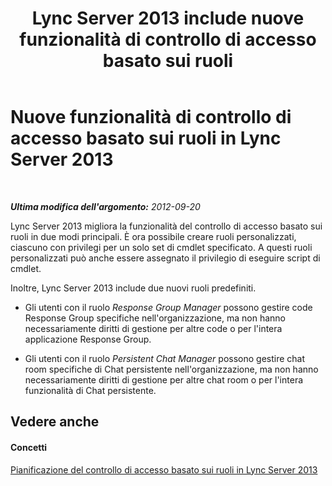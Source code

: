 ﻿---
title: Lync Server 2013 include nuove funzionalità di controllo di accesso basato sui ruoli
TOCTitle: Nuove funzionalità di controllo di accesso basato sui ruoli
ms:assetid: 22b4ac42-f234-4b86-bb0c-f20d476205fa
ms:mtpsurl: https://technet.microsoft.com/it-it/library/Gg398297(v=OCS.15)
ms:contentKeyID: 49299928
ms.date: 08/24/2015
mtps_version: v=OCS.15
ms.translationtype: HT
---

# Nuove funzionalità di controllo di accesso basato sui ruoli in Lync Server 2013

 

_**Ultima modifica dell'argomento:** 2012-09-20_

Lync Server 2013 migliora la funzionalità del controllo di accesso basato sui ruoli in due modi principali. È ora possibile creare ruoli personalizzati, ciascuno con privilegi per un solo set di cmdlet specificato. A questi ruoli personalizzati può anche essere assegnato il privilegio di eseguire script di cmdlet.

Inoltre, Lync Server 2013 include due nuovi ruoli predefiniti.

  - Gli utenti con il ruolo *Response Group Manager* possono gestire code Response Group specifiche nell'organizzazione, ma non hanno necessariamente diritti di gestione per altre code o per l'intera applicazione Response Group.

  - Gli utenti con il ruolo *Persistent Chat Manager* possono gestire chat room specifiche di Chat persistente nell'organizzazione, ma non hanno necessariamente diritti di gestione per altre chat room o per l'intera funzionalità di Chat persistente.

## Vedere anche

#### Concetti

[Pianificazione del controllo di accesso basato sui ruoli in Lync Server 2013](lync-server-2013-planning-for-role-based-access-control.md)

